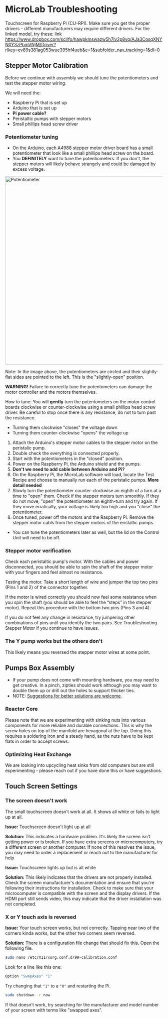 # MicroLab Troubleshooting

Touchscreen for Raspberry Pi (CU-RPI). Make sure you get the proper drivers – different manufacturers may require different drivers. For the linked model, try these: link
https://www.dropbox.com/scl/fo/hawpkmswazw5h7lv2p8vq/AJa3CosqXNYN0Y3zPbmVNjM/Driver?rlkey=ev89s381ag053wue395hf4ueb&e=1&subfolder_nav_tracking=1&dl=0

## Stepper Motor Calibration

Before we continue with assembly we should tune the potentiometers and test the stepper motor wiring.

We will need the:

- Raspberry Pi that is set up
- Arduino that is set up
- **Pi power cable?**
- Peristaltic pumps with stepper motors
- Small phillips head screw driver

### Potentiometer tuning

- On the Arduino, each A4988 stepper motor driver board has a small potentiometer that look like a small phillips head screw on the board.
- You **DEFINITELY** want to tune the potentiometers. If you don't, the stepper motors will likely behave strangely and could be damaged by excess voltage.

<IMG ALT="Potentiometer" SRC="./media/control-unit/potentiometers-annotated.jpg" WIDTH="600" />

Note:
In the image above, the potentiometers are circled and their slightly-flat sides are pointed to the left. This is the "slightly-open" position.

**WARNING!** Failure to correctly tune the potentometers can damage the motor controller and the motors themselves.

How to tune:
You will **gently** turn the potentometers on the motor control boards clockwise or counter-clockwise using a small phillips head screw driver. Be careful to stop once there is any resistance, do not to turn past the resistance.

- Turning them clockwise "closes" the voltage down
- Turning them counter-clockwise "opens" the voltage up

1. Attach the Arduino's stepper motor cables to the stepper motor on the peristalic pump.
1. Double check the everything is connected properly.
1. Start with the potentiometers in the "closed" position.
1. Power on the Raspberry Pi, the Arduino shield and the pumps.
1. **Don't we need to add cable between Arduino and Pi?**
1. On the Raspberry Pi, the MicroLab software will load, locate the Test Recipe and choose to manually run each of the peristalic pumps. **More detail needed**<br>
1. Slowly turn the potentiometer counter-clockwise an eighth of a turn at a time to "open" them. Check if the stepper motors turn smoothly. If they do not move, "open" the potentiometer an eighth-turn and try again. If they move erratically, your voltage is likely too high and you "close" the potentiometer.
1. Once tuned, power off the motors and the Raspberry Pi. Remove the stepper motor cabls from the stepper motors of the eristaltic pumps.

- You can tune the potentiometers later as well, but the lid on the Control Unit will need to be off.

### Stepper motor verification

Check each peristaltic pump's motor. With the cables and power disconnected, you should be able to spin the shaft of the stepper motor with your fingers and feel almost no resistance.

Testing the motor. Take a short length of wire and jumper the top two pins (Pins 1 and 2) of the connector together.

If the motor is wired correctly you should now feel some resistance when you spin the shaft (you should be able to feel the “steps” in the stepper motor). Repeat this procedure with the bottom two pins (Pins 3 and 4).

If you do not feel any change in resistance, try jumpering other combinations of pins until you identify the two pairs. See Troubleshooting Stepper Motor if you continue to have issues.

### The Y pump works but the others don't

This likely means you reversed the stepper motor wires at some point.

## Pumps Box Assembly

- If your pump does not come with mounting hardware, you may need to get creative. In a pinch, zipties should work although you may want to double them up or drill out the holes to support thicker ties.
- NOTE: [Suggestions for better solutions are welcome](https://github.com/FourThievesVinegar/solderless-microlab/issues/184).

### Reactor Core

Please note that we are experimenting with sinking nuts into various components for more reliable and durable connections. This is why the screw holes on top of the manifold are hexagonal at the top. Doing this requires a soldering iron and a steady hand, as the nuts have to be kept flats in order to accept screws.

### Optimizing Heat Exchange

We are looking into upcycling heat sinks from old computers but are still experimenting - please reach out if you have done this or have suggestions.

## Touch Screen Settings

### The screen doesn't work

The small touchscreen doesn't work at all. It shows all white or fails to light up at all.

**Issue:**
Touchscreen doesn't light up at all

**Solution:**
This indicates a hardware problem. It's likely the screen isn't getting power or is broken. If you have extra screens or microcomputers, try a different screen or another computer. If none of this resolves the issue, you may need to order a replacement or reach out to the manufacturer for help

**Issue:**
Touchscreen lights up but is all white

**Solution:**
This likely indicates that the drivers are not properly installed. Check the screen manufacturer's documentation and ensure that you're following their instructions for installation. Check to make sure that your microcomputer is compatible with the screen and the display drivers. If the HDMI port still sends video, this may indicate that the driver installation was not completed.

### X or Y touch axis is reversed

**Issue:**
Your touch screen works, but not correctly. Tapping near two of the corners kinda works, but the other two corners seem reversed.

**Solution:**
There is a configuration file change that should fix this. Open the following file.

```bash
sudo nano /etc/X11/xorg.conf.d/99-calibration.conf
```

Look for a line like this one:

```bash
Option "SwapAxes" "1"
```

Try changing that `"1"` to a `"0"` and restarting the Pi.

```bash
sudo shutdown -r now
```

If that doesn't work, try searching for the manufacturer and model number of your screen with terms like "swapped axes".